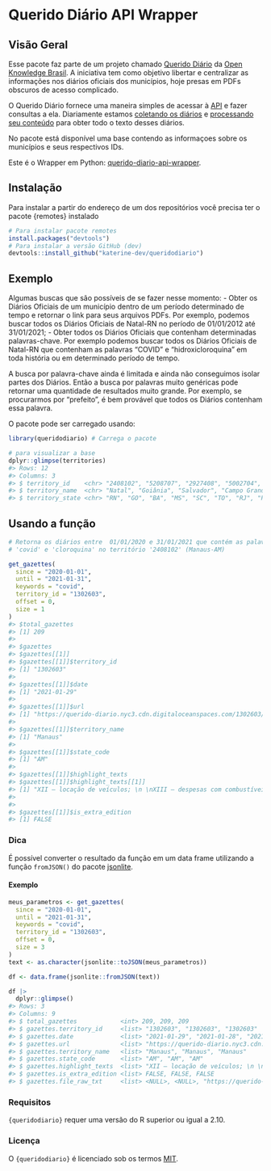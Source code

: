 
<!-- README.md is generated from README.Rmd. Please edit that file -->

# Querido Diário API Wrapper

## Visão Geral

Esse pacote faz parte de um projeto chamado [Querido
Diário](https://queridodiario.ok.org.br/) da [Open Knowledge
Brasil](https://www.ok.org.br/). A iniciativa tem como objetivo libertar
e centralizar as informações nos diários oficiais dos municípios, hoje
presas em PDFs obscuros de acesso complicado.

O Querido Diário fornece uma maneira simples de acessar à
[API](https://github.com/okfn-brasil/querido-diario-api) e fazer
consultas a ela. Diariamente estamos [coletando os
diários](https://github.com/okfn-brasil/querido-diario) e [processando
seu conteúdo](https://github.com/okfn-brasil/querido-diario-toolbox)
para obter todo o texto desses diários.

No pacote está disponível uma base contendo as informaçoes sobre os
municípios e seus respectivos IDs.

Este é o Wrapper em Python:
[querido-diario-api-wrapper](https://github.com/rennerocha/querido-diario-api-wrapper).

## Instalação

Para instalar a partir do endereço de um dos repositórios você precisa
ter o pacote {remotes} instalado

``` r
# Para instalar pacote remotes
install.packages("devtools")
# Para instalar a versão GitHub (dev)
devtools::install_github("katerine-dev/queridodiario")
```

## Exemplo

Algumas buscas que são possíveis de se fazer nesse momento: - Obter os
Diários Oficiais de um município dentro de um período determinado de
tempo e retornar o link para seus arquivos PDFs. Por exemplo, podemos
buscar todos os Diários Oficiais de Natal-RN no período de 01/01/2012
até 31/01/2021; - Obter todos os Diários Oficiais que contenham
determinadas palavras-chave. Por exemplo podemos buscar todos os Diários
Oficiais de Natal-RN que contenham as palavras “COVID” e
“hidroxicloroquina” em toda história ou em determinado período de tempo.

A busca por palavra-chave ainda é limitada e ainda não conseguimos
isolar partes dos Diários. Então a busca por palavras muito genéricas
pode retornar uma quantidade de resultados muito grande. Por exemplo, se
procurarmos por “prefeito”, é bem provável que todos os Diários
contenham essa palavra.

O pacote pode ser carregado usando:

``` r
library(queridodiario) # Carrega o pacote
```

``` r
# para visualizar a base 
dplyr::glimpse(territories)
#> Rows: 12
#> Columns: 3
#> $ territory_id    <chr> "2408102", "5208707", "2927408", "5002704", "4205407",…
#> $ territory_name  <chr> "Natal", "Goiânia", "Salvador", "Campo Grande", "Flori…
#> $ territory_state <chr> "RN", "GO", "BA", "MS", "SC", "TO", "RJ", "PB", "PI", …
```

## Usando a função

``` r
# Retorna os diários entre  01/01/2020 e 31/01/2021 que contém as palavras 
# 'covid' e 'cloroquina' no território '2408102' (Manaus-AM)

get_gazettes(
  since = "2020-01-01",
  until = "2021-01-31",
  keywords = "covid",
  territory_id = "1302603",
  offset = 0,
  size = 1
)
#> $total_gazettes
#> [1] 209
#> 
#> $gazettes
#> $gazettes[[1]]
#> $gazettes[[1]]$territory_id
#> [1] "1302603"
#> 
#> $gazettes[[1]]$date
#> [1] "2021-01-29"
#> 
#> $gazettes[[1]]$url
#> [1] "https://querido-diario.nyc3.cdn.digitaloceanspaces.com/1302603/2021-01-29/9b508c7972d2c804ca776a8b0488d9ff34400244.pdf"
#> 
#> $gazettes[[1]]$territory_name
#> [1] "Manaus"
#> 
#> $gazettes[[1]]$state_code
#> [1] "AM"
#> 
#> $gazettes[[1]]$highlight_texts
#> $gazettes[[1]]$highlight_texts[[1]]
#> [1] "XII – locação de veículos; \n \nXIII – despesas com combustíveis; \n \nXIV – saldo contratual das obras públicas; \n \nXV – despesas decorrentes de combate à Covid"
#> 
#> 
#> $gazettes[[1]]$is_extra_edition
#> [1] FALSE
```

### Dica

É possível converter o resultado da função em um data frame utilizando a
função `fromJSON()` do pacote
[jsonlite](https://cran.r-project.org/web/packages/jsonlite/jsonlite.pdf).

#### Exemplo

``` r
meus_parametros <- get_gazettes(
  since = "2020-01-01",
  until = "2021-01-31",
  keywords = "covid",
  territory_id = "1302603",
  offset = 0,
  size = 3
)
text <- as.character(jsonlite::toJSON(meus_parametros))

df <- data.frame(jsonlite::fromJSON(text))

df |>
  dplyr::glimpse()
#> Rows: 3
#> Columns: 9
#> $ total_gazettes            <int> 209, 209, 209
#> $ gazettes.territory_id     <list> "1302603", "1302603", "1302603"
#> $ gazettes.date             <list> "2021-01-29", "2021-01-28", "2021-01-26"
#> $ gazettes.url              <list> "https://querido-diario.nyc3.cdn.digitalocea…
#> $ gazettes.territory_name   <list> "Manaus", "Manaus", "Manaus"
#> $ gazettes.state_code       <list> "AM", "AM", "AM"
#> $ gazettes.highlight_texts  <list> "XII – locação de veículos; \n \nXIII – des…
#> $ gazettes.is_extra_edition <list> FALSE, FALSE, FALSE
#> $ gazettes.file_raw_txt     <list> <NULL>, <NULL>, "https://querido-diario.nyc…
```

### Requisitos

`{queridodiario}` requer uma versão do R superior ou igual a 2.10.

### Licença

O `{queridodiario}` é licenciado sob os termos
[MIT](https://github.com/katerine-dev/queridodiario/blob/master/LICENSE.md).
